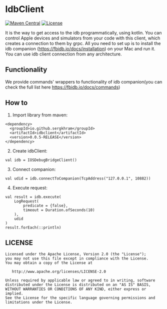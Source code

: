 # IdbClient
[![Maven Central](https://img.shields.io/maven-central/v/io.github.sergkhram/idbclient.svg?label=Maven%20Central)](https://search.maven.org/search?q=g:%22io.github.sergkhram%22%20AND%20a:%22idbclient%22)
[![License](https://img.shields.io/badge/License-Apache%202.0-purple.svg)](https://opensource.org/licenses/Apache-2.0)

It is the way to get access to the idb programmatically, using kotlin. You can control Apple devices and simulators from 
your code with this client, which creates a connection to them by grpc. All you need to set up is to install the idb companion
(https://fbidb.io/docs/installation) on your Mac and run it. You can use idb client connection from any architecture.

## Functionality
We provide commands' wrappers to functionality of idb companion(you can check the full list here https://fbidb.io/docs/commands)

## How to
1. Import library from maven:
```
<dependency>
  <groupId>io.github.sergkhram</groupId>
  <artifactId>idbclient</artifactId>
  <version>0.0.5-RELEASE</version>
</dependency>
```
2. Create idbClient: 
```
val idb = IOSDebugBridgeClient()
```
3. Connect companion:
```
val udid = idb.connectToCompanion(TcpAddress("127.0.0.1", 10882))
```
4. Execute request:
```
val result = idb.execute(
    LogRequest(
        predicate = {false}, 
        timeout = Duration.ofSeconds(10)
    ),
    udid
)
result.forEach(::println)
```

## LICENSE
```
Licensed under the Apache License, Version 2.0 (the "License");
you may not use this file except in compliance with the License.
You may obtain a copy of the License at

   http://www.apache.org/licenses/LICENSE-2.0

Unless required by applicable law or agreed to in writing, software
distributed under the License is distributed on an "AS IS" BASIS,
WITHOUT WARRANTIES OR CONDITIONS OF ANY KIND, either express or implied.
See the License for the specific language governing permissions and
limitations under the License.
```
